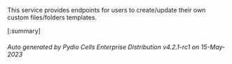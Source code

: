 






This service provides endpoints for users to create/update their own custom files/folders templates.

[:summary]

###### Auto generated by Pydio Cells Enterprise Distribution v4.2.1-rc1 on 15-May-2023
